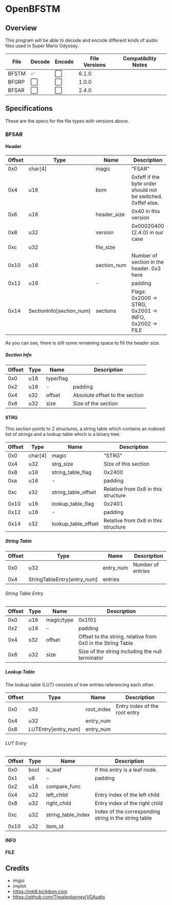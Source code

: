 # OpenBFSTM
## Overview
This program will be able to decode and encode
different kinds of audio files used in Super Mario Odyssey.

| File  | Decode  | Encode | File Versions | Compatibility Notes |
|-------|---------|--------|---------------|---------------------|
| BFSTM | ✅       | ⬜      | 6.1.0         |                     |
| BFGRP | ⬜       | ⬜      | 1.0.0         |                     |
| BFSAR | ⬜       | ⬜      | 2.4.0         |                     |

## Specifications
These are the specs for the file types with versions above.
### BFSAR
#### Header
| Offset | Type                       | Name        | Description                                                   |
|--------|----------------------------|-------------|---------------------------------------------------------------|
| 0x0    | char\[4\]                  | magic       | "FSAR"                                                        |
| 0x4    | u16                        | bom         | 0xfeff if the byte order should not be switched. 0xffef else. |
| 0x6    | u16                        | header_size | 0x40 in this version                                          |
| 0x8    | u32                        | version     | 0x00020400 (2.4.0) in our case                                |
| 0xc    | u32                        | file_size   |                                                               |
| 0x10   | u16                        | section_num | Number of section in the header. 0x3 here                     |
| 0x12   | u16                        | -           | padding                                                       |
| 0x14   | SectionInfo\[section_num\] | sections    | Flags: 0x2000 -> STRG, 0x2001 -> INFO, 0x2002 -> FILE         |
As you can see, there is still some remaining space to fill the header size.

##### Section Info
| Offset | Type | Name      | Description                    |
|--------|------|-----------|--------------------------------|
| 0x0    | u16  | type/flag |                                |
| 0x2    | u16  | -         | padding                        |
| 0x4    | s32  | offset    | Absolute offset to the section |
| 0x8    | u32  | size      | Size of the section            |

#### STRG
This section points to 2 structures, a string table which contains an indexed list of strings and
a lookup table which is a binary tree.

| Offset | Type      | Name                | Description                         |
|--------|-----------|---------------------|-------------------------------------|
| 0x0    | char\[4\] | magic               | "STRG"                              |
| 0x4    | u32       | strg_size           | Size of this section                |
| 0x8    | u16       | string_table_flag   | 0x2400                              |
| 0xa    | u16       | -                   | padding                             |
| 0xc    | s32       | string_table_offset | Relative from 0x8 in this structure |
| 0x10   | u16       | lookup_table_flag   | 0x2401                              |
| 0x12   | u16       | -                   | padding                             |
| 0x14   | s32       | lookup_table_offset | Relative from 0x8 in this structure |
##### String Table
| Offset | Type                          | Name      | Description       |
|--------|-------------------------------|-----------|-------------------|
| 0x0    | u32                           | entry_num | Number of entries |
| 0x4    | StringTableEntry\[entry_num\] | entries   |                   |
###### String Table Entry
| Offset | Type | Name       | Description                                                 |
|--------|------|------------|-------------------------------------------------------------|
| 0x0    | u16  | magic/type | 0x1f01                                                      |
| 0x2    | u16  | -          | padding                                                     |
| 0x4    | s32  | offset     | Offset to the string, relative from 0x0 in the String Table |
| 0x8    | u32  | size       | Size of the string including the null terminator            |
##### Lookup Table
The lookup table (LUT) consists of tree entries referencing each other.

| Offset | Type                  | Name       | Description                   |
|--------|-----------------------|------------|-------------------------------|
| 0x0    | u32                   | root_index | Entry index of the root entry |
| 0x4    | u32                   | entry_num  |                               |
| 0x8    | LUTEntry\[entry_num\] | entry_num  |                               |
###### LUT Entry
| Offset | Type | Name               | Description                                           |
|--------|------|--------------------|-------------------------------------------------------|
| 0x0    | bool | is_leaf            | If this entry is a leaf node.                         |
| 0x1    | u8   | -                  | padding                                               |
| 0x2    | u16  | compare_func       |                                                       |
| 0x4    | u32  | left_child         | Entry index of the left child                         |
| 0x8    | u32  | right_child        | Entry index of the right child                        |
| 0xc    | u32  | string_table_index | Index of the corresponding string in the string table |
| 0x10   | u32  | item_id            |                                                       |
#### INFO
#### FILE

## Credits
- imgui
- implot
- https://mk8.tockdom.com
- https://github.com/Thealexbarney/VGAudio